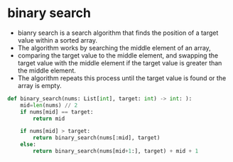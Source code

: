 # binary search

- bianry search is a search algorithm that finds the position of a target value within a sorted array.
- The algorithm works by searching the middle element of an array,
- comparing the target value to the middle element, and swapping the target value with the middle element if the target value is greater than the middle element.
- The algorithm repeats this process until the target value is found or the array is empty.

```python
def binary_search(nums: List[int], target: int) -> int: ):
    mid=len(nums) // 2
    if nums[mid] == target:
        return mid

    if nums[mid] > target:
        return binary_search(nums[:mid], target)
    else:
        return binary_search(nums[mid+1:], target) + mid + 1
```
